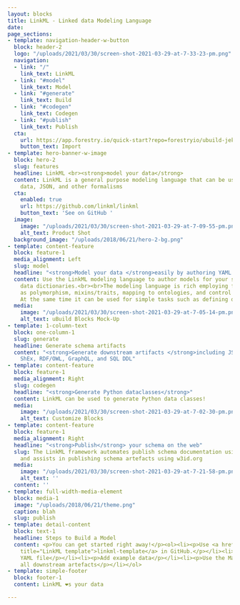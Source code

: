 ```yaml
---
layout: blocks
title: LinkML - Linked data Modeling Language
date: 
page_sections:
- template: navigation-header-w-button
  block: header-2
  logo: "/uploads/2021/03/30/screen-shot-2021-03-29-at-7-33-23-pm.png"
  navigation:
  - link: "/"
    link_text: LinkML
  - link: "#model"
    link_text: Model
  - link: "#generate"
    link_text: Build
  - link: "#codegen"
    link_text: Codegen
  - link: "#publish"
    link_text: Publish
  cta:
    url: https://app.forestry.io/quick-start?repo=forestryio/ubuild-jekyll&provider=github&engine=jekyll
    button_text: Import
- template: hero-banner-w-image
  block: hero-2
  slug: features
  headline: LinkML <br><strong>model your data</strong>
  content: LinkML is a general purpose modeling language that can be used with linked
    data, JSON, and other formalisms
  cta:
    enabled: true
    url: https://github.com/linkml/linkml
    button_text: 'See on GitHub '
  image:
    image: "/uploads/2021/03/30/screen-shot-2021-03-29-at-7-09-55-pm.png"
    alt_text: Product Shot
  background_image: "/uploads/2018/06/21/hero-2-bg.png"
- template: content-feature
  block: feature-1
  media_alignment: Left
  slug: model
  headline: "<strong>Model your data </strong>easily by authoring YAML files"
  content: Use the LinkML modeling language to author models for your schemas and
    data dictionaries.<br><br>The modeling language is rich employing features such
    as polymorphism, mixins/traits, mapping to ontologies, and control of JSON inlining.
    At the same time it can be used for simple tasks such as defining data dictionaries.
  media:
    image: "/uploads/2021/03/30/screen-shot-2021-03-29-at-7-05-14-pm.png"
    alt_text: uBuild Blocks Mock-Up
- template: 1-column-text
  block: one-column-1
  slug: generate
  headline: Generate schema artifacts
  content: "<strong>Generate downstream artifacts </strong>including JSON-Schema,
    ShEx, RDF/OWL, GraphQL, and SQL DDL"
- template: content-feature
  block: feature-1
  media_alignment: Right
  slug: codegen
  headline: "<strong>Generate Python dataclasses</strong>"
  content: LinkML can be used to generate Python data classes!
  media:
    image: "/uploads/2021/03/30/screen-shot-2021-03-29-at-7-02-30-pm.png"
    alt_text: Customize Blocks
- template: content-feature
  block: feature-1
  media_alignment: Right
  headline: "<strong>Publish</strong> your schema on the web"
  slug: The LinkML framework automates publish schema documentation using mkdocs,
    and assists in publishing schema artefacts using w3id.org
  media:
    image: "/uploads/2021/03/30/screen-shot-2021-03-29-at-7-21-58-pm.png"
    alt_text: ''
  content: ''
- template: full-width-media-element
  block: media-1
  image: "/uploads/2018/06/21/theme.png"
  caption: blah
  slug: publish
- template: detail-content
  block: text-1
  headline: Steps to Build a Model
  content: <p>You can get started right away!</p><ol><li><p>Use <a href="https://github.com/linkml/linkml-template"
    title="LinkML template">linkml-template</a> in GitHub.</p></li><li><p>Hack your
    YAML file</p></li><li><p>Add example data</p></li><li><p>Use the Makefile to generate
    all downstream artefacts</p></li></ol>
- template: simple-footer
  block: footer-1
  content: LinkML ❤︎s your data

---
```

